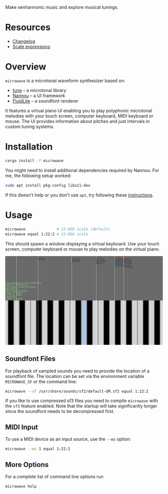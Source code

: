 Make xenharmonic music and explore musical tunings.

# Resources

- [Changelog](https://github.com/Woyten/tune/releases)
- [Scale expressions](https://crates.io/crates/tune-cli)

# Overview

`microwave` is a microtonal waveform synthesizer based on:

- [tune](https://crates.io/crates/tune) &ndash; a microtonal library
- [Nannou](https://nannou.cc/) &ndash; a UI framework
- [FluidLite](https://crates.io/crates/fluidlite) &ndash; a soundfont renderer

It features a virtual piano UI enabling you to play polyphonic microtonal melodies with your touch screen, computer keyboard, MIDI keyboard or mouse. The UI provides information about pitches and just intervals in custom tuning systems.

# Installation

```bash
cargo install -f microwave
```

You might need to install additional dependencies required by Nannou. For me, the following setup worked:

```bash
sudo apt install pkg-config libx11-dev
```

If this doesn't help or you don't use `apt`, try following these [instructions](https://guide.nannou.cc/getting_started/platform-specific_setup.html).

# Usage

```bash
microwave              # 12-EDO scale (default)
microwave equal 1:22:2 # 22-EDO scale
```

This should spawn a window displaying a virtual keyboard. Use your touch screen, computer keyboard or mouse to play melodies on the virtual piano.

![](https://github.com/Woyten/tune/raw/master/microwave/screenshot.png)


## Soundfont Files

For playback of sampled sounds you need to provide the location of a soundfont file. The location can be set via the environment variable `MICROWAVE_SF` or the command line:

```bash
microwave --sf /usr/share/sounds/sf2/default-GM.sf2 equal 1:22:2
```

If you like to use compressed sf3 files you need to compile `microwave` with the `sf3` feature enabled. Note that the startup will take significantly longer since the soundfont needs to be decompressed first.

## MIDI Input

To use a MIDI device as an input source, use the `--ms` option:

```bash
microwave --ms 1 equal 1:22:2
```

## More Options

For a complete list of command line options run

```bash
microwave help
```